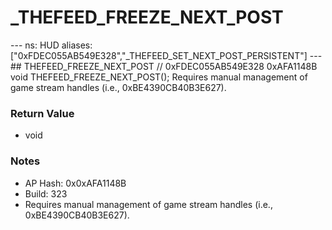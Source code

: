 # _THEFEED_FREEZE_NEXT_POST

--- ns: HUD aliases: ["0xFDEC055AB549E328","_THEFEED_SET_NEXT_POST_PERSISTENT"] --- ## THEFEED_FREEZE_NEXT_POST  // 0xFDEC055AB549E328 0xAFA1148B void THEFEED_FREEZE_NEXT_POST();  Requires manual management of game stream handles (i.e., 0xBE4390CB40B3E627).

### Return Value
* void

### Notes
* AP Hash: 0x0xAFA1148B
* Build: 323
* Requires manual management of game stream handles (i.e., 0xBE4390CB40B3E627).

